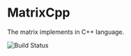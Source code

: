 # MatrixCpp  
The matrix implements in C++ language.  

![Build Status](https://travis-ci.org/giappi/MatrixCpp.svg?branch=master)
